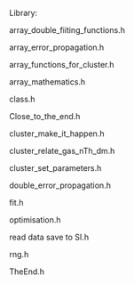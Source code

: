 Library:

array_double_fiiting_functions.h

array_error_propagation.h

array_functions_for_cluster.h

array_mathematics.h

class.h

Close_to_the_end.h

cluster_make_it_happen.h

cluster_relate_gas_nTh_dm.h

cluster_set_parameters.h

double_error_propagation.h

fit.h

optimisation.h

read data save to SI.h

rng.h

TheEnd.h
